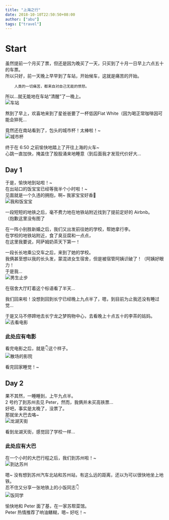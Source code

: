 ```yaml
---
title: "上海之行"
date: 2018-10-10T22:50:50+08:00
author: ["abu"]
tags: ["travel"]
---
```


# Start

虽然提前一个月买了票，但还是因为晚买了一天，只买到了十月一日早上六点五十的车票。  
所以只好，前一天晚上早早到了车站，开始候车，这就是痛苦的开始。  

        人类的一切痛苦，都来自对自己无能的愤怒。

所以…就无能地在车站“清醒”了一晚上。  
![车站](https://abuyoungblog.oss-cn-qingdao.aliyuncs.com/20181001/IMG_20181001_022031.jpg?x-oss-process=style/ZhongDeng)  

熬到了早上，欢喜地来到了星爸爸要了一杯低因Flat White（因为喝正常咖啡因可能会猝死…  

竟然还在南站看到了，包头的城市杯！太棒啦！~  
![城市杯](https://abuyoungblog.oss-cn-qingdao.aliyuncs.com/20181001/IMG_20181001_060154.jpg?x-oss-process=style/ZhongDeng)

终于在 6:50 之前愉快地踏上了开往上海的火车~  
心跳一直加快，掩盖住了股股涌来地睡意（到后面我才发现代价好大…  

## Day 1

于是，愉快地到站啦！~  
在出站口的饭宝宝已经等我半个小时啦！~  
见面就是一个久违的拥抱，啊~ 我家宝宝好香🙈  
![我和饭宝宝](https://abuyoungblog.oss-cn-qingdao.aliyuncs.com/20181001/IMG_20181001_162325.jpg?x-oss-process=style/ZhongDeng)  

一段短短的地铁之后，毫不费力地在地铁站附近找到了提前定好的 Airbnb。  
（抱歉这里没有图了  

在一阵小别胜新婚之后，我们又出发前往她的学校，帮她拿行李。  
在学校的地铁站附近，食了臭豆腐和一点点，  
在这里我要说，阿萨姆奶茶天下第一！  

一段长长地乘公交车之后，来到了她的学校。  
我俩甚至想以我的长头发，蒙混进女生宿舍，但是被宿管阿姨识破了！（阿姨好眼力！  
于是我…  
![男生止步](https://abuyoungblog.oss-cn-qingdao.aliyuncs.com/20181001/IMG_20181001_192248.jpg?x-oss-process=style/ZhongDeng)  

在宿舍大厅盯着这个标语看了半天…  

我们回来啦！没想到回到长宁已经晚上九点半了，嗯，到目前为止我还没有睡过觉…  

于是又马不停蹄地去长宁龙之梦购物中心，去看晚上十点五十的李茶的姑妈。  
![去看电影](https://abuyoungblog.oss-cn-qingdao.aliyuncs.com/20181001/IMG_20181001_222411.jpg?x-oss-process=style/ZhongDeng)  

### 此处应有电影

看完电影之后，就是👇这个样子。  
![散场的影院](https://abuyoungblog.oss-cn-qingdao.aliyuncs.com/20181002/IMG_20181002_004459.jpg?x-oss-process=style/ZhongDeng)  

看完回家睡觉！~  

## Day 2

果不其然，一睡睡到，上午九点半。  
2 号约了到苏州去见 Peter，然而，我俩并未买高铁票…  
好吧，事实是太晚了，没票了。  
那就坐大巴去咯~  
![龙湖天街](https://abuyoungblog.oss-cn-qingdao.aliyuncs.com/20181002/IMG_20181002_143836.jpg?x-oss-process=style/ZhongDengShu)  

看到龙湖天街，感觉回了学校一样…  

### 此处应有大巴

在一个小时的大巴行程之后，我们到苏州啦！~  
![到达苏州](https://abuyoungblog.oss-cn-qingdao.aliyuncs.com/20181002/IMG_20181002_165953.jpg?x-oss-process=style/ZhongDeng)  

嗯~ 没有想到苏州汽车北站和苏州站，有这么远的距离，还以为可以很快地坐上地铁。  
忍不住又分享一张地铁上的小饭同志👇  
![饭同学](https://abuyoungblog.oss-cn-qingdao.aliyuncs.com/20181002/IMG_20181002_174054.jpg?x-oss-process=style/ZhongDengShu)  

愉快地和 Peter 面了基，在一家苏帮菜馆。  
Peter 热情推荐了响油鳝糊，嗯~ 好吃！~  
